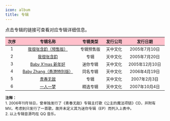 ```yaml
---
icon: album
title: 专辑
---
```


点击专辑的链接可查看对应专辑详细信息。

<table style="text-align:center; font-size:90%; width:100%; display:table">
<thead>
<tr>
    <th style="background:pink">次序</th>
    <th style="background:pink">专辑名称</th>
    <th style="background:pink">专辑类型</th>
    <th style="background:pink">发行公司</th>
    <th style="background:pink">发行日期</th>
</tr>
</thead>
<tbody>
<tr>
    <td>1</td>
    <td><a href="album1/">我很张含韵（预售版）</a></td>
    <td>专辑预售版</td>
    <td>天中文化</td>
    <td>2005年7月10日</td>
</tr>
<tr>
    <td>2</td>
    <td><a href="album2/">我很张含韵</a></td>
    <td>专辑</td>
    <td>天中文化</td>
    <td>2005年7月20日</td>
</tr>
<tr>
    <td>3</td>
    <td><a href="album3/">Baby X’mas 新年好</a></td>
    <td>迷你专辑</td>
    <td>天中文化</td>
    <td>2005年12月10日</td>
</tr>
<tr>
    <td>4</td>
    <td><a href="album4/">Baby Zhang（香港特別版）</a></td>
    <td>同名专辑</td>
    <td>天中文化</td>
    <td>2006年4月19日</td>
</tr>
<tr>
    <td>5</td>
    <td><a href="album5/">青春无敌</a></td>
    <td>专辑</td>
    <td>天中文化</td>
    <td>2007年2月3日</td>
</tr>
<tr>
    <td>6</td>
    <td><a href="album6/">一人一梦</a></td>
    <td>精选专辑</td>
    <td>天中文化</td>
    <td>2007年10月4日</td>
</tr>
</tbody>
</table>

<small>
<b>注释：</b><br/>
1. 2006年11月18日，曾单独发行了《青春无敌》专辑主打歌《公主的魔法项链》CD，并附有 MV。考虑到只发行了一首歌，故并未定义其为迷你专辑（EP）而列入上表中。<br/>
2. 以上专辑音源均在 QQ 音乐。
</small>